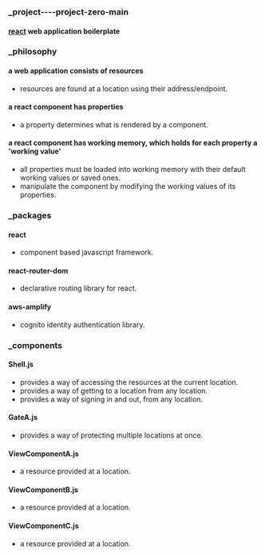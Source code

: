 ### _project----project-zero-main
#### [react](https://reactjs.org 'react homepage') web application boilerplate  
### _philosophy  
#### a web application consists of resources  
  * resources are found at a location using their address/endpoint.
#### a react component has properties
  * a property determines what is rendered by a component.  
#### a react component has working memory, which holds for each property a 'working value'
  * all properties must be loaded into working memory with their default working values or saved ones.  
  * manipulate the component by modifying the working values of its properties.
### _packages
#### react  
  * component based javascript framework.
#### react-router-dom  
  * declarative routing library for react.
#### aws-amplify  
  * cognito identity authentication library.  
### _components   
#### Shell.js   
* provides a way of accessing the resources at the current location.
* provides a way of getting to a location from any location.
* provides a way of signing in and out, from any location.
#### GateA.js   
* provides a way of protecting multiple locations at once.
#### ViewComponentA.js  
* a resource provided at a location.
#### ViewComponentB.js  
* a resource provided at a location.
#### ViewComponentC.js
* a resource provided at a location.
